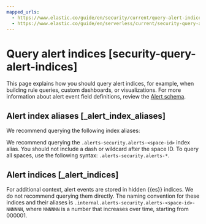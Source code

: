 ```yaml
---
mapped_urls:
  - https://www.elastic.co/guide/en/security/current/query-alert-indices.html
  - https://www.elastic.co/guide/en/serverless/current/security-query-alert-indices.html
---
```


# Query alert indices [security-query-alert-indices]

This page explains how you should query alert indices, for example, when building rule queries, custom dashboards, or visualizations. For more information about alert event field definitions, review the [Alert schema](/reference/security/fields-and-object-schemas/alert-schema.md).


## Alert index aliases [_alert_index_aliases]

We recommend querying the following index aliases:

We recommend querying the `.alerts-security.alerts-<space-id>` index alias. You should not include a dash or wildcard after the space ID. To query all spaces, use the following syntax: `.alerts-security.alerts-*`.


## Alert indices [_alert_indices]

For additional context, alert events are stored in hidden {{es}} indices. We do not recommend querying them directly. The naming convention for these indices and their aliases is `.internal.alerts-security.alerts-<space-id>-NNNNNN`, where `NNNNNN` is a number that increases over time, starting from 000001.

